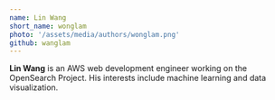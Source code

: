 ```yaml
---
name: Lin Wang
short_name: wonglam
photo: '/assets/media/authors/wonglam.png'
github: wanglam
---
```


**Lin Wang** is an AWS web development engineer working on the OpenSearch Project. His interests include machine learning and data visualization.